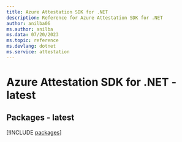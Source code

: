 ```yaml
---
title: Azure Attestation SDK for .NET
description: Reference for Azure Attestation SDK for .NET
author: anilba06
ms.author: anilba
ms.data: 07/20/2023
ms.topic: reference
ms.devlang: dotnet
ms.service: attestation
---
```

# Azure Attestation SDK for .NET - latest
## Packages - latest
[!INCLUDE [packages](attestation-index.md)]